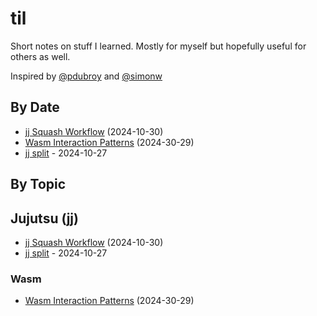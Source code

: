 # til

Short notes on stuff I learned. Mostly for myself but hopefully useful for others as well.

Inspired by [@pdubroy](https://github.com/pdubroy/til) and [@simonw](https://github.com/simonw/til)

## By Date

- [jj Squash Workflow](./jj/2024-10-30-jj-squash-workflow.md) (2024-10-30)
- [Wasm Interaction Patterns](./wasm/2024-30-29-wasm-interaction-patterns.md) (2024-30-29)
- [jj split](./jj/2024-10-27-jj-split.md) - 2024-10-27

## By Topic

## Jujutsu (jj)

- [jj Squash Workflow](./jj/2024-10-30-jj-squash-workflow.md) (2024-10-30)
- [jj split](./jj/2024-10-27-jj-split.md) - 2024-10-27

### Wasm

- [Wasm Interaction Patterns](./wasm/2024-30-29-wasm-interaction-patterns.md) (2024-30-29)






